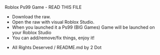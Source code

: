 Roblox Ps99 Game - READ THIS FILE
* Download the raw.
* Open the raw with visual Roblox Studio.
* When you launched it a Ps99 (BIG Games) Game will be launched on your Roblox Studio
* You can add/remove/fix things, enjoy it!

- All Rights Deserved
            / README.md by 2 Dot
